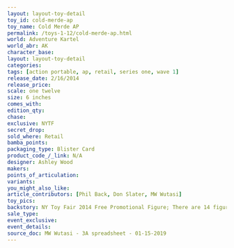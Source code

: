 ```yaml
---
layout: layout-toy-detail 
toy_id: cold-merde-ap
toy_name: Cold Merde AP
permalink: /toys-1-12/cold-merde-ap.html
world: Adventure Kartel
world_abr: AK
character_base: 
layout: layout-toy-detail
categories: 
tags: [action portable, ap, retail, series one, wave 1]
release_date: 2/16/2014
release_price: 
scale: one twelve
size: 6 inches
comes_with: 
edition_qty: 
chase: 
exclusive: NYTF
secret_drop: 
sold_where: Retail
bamba_points: 
packaging_type: Blister Card
product_code_/_link: N/A
designer: Ashley Wood
makers: 
points_of_articulation: 
variants: 
you_might_also_like: 
article_contributors: [Phil Back, Don Slater, MW Wutasi]
toy_pics: 
backstory: NY Toy Fair 2014 Free Promotional Figure; There are 14 figures in the Action Portable Series 1 set - Red Right Hand Tommy, Little Shadow (Shadow MK2 version), Cherry Bomb, Shit Got Real JC (Open Pale Style SGR JC version), Shit Got Real JC (Pale as Fuck SGR JC version), Bleak Mission, Merde Mission (Original version - dark jacket, black 3A logo shirt, fur lined hood), Merde Mission (Cold version - light jacket, blue pullover, fur lined hood), Golden Dolphin, Soy Dolphin (black), Removalist Zomb 01 (white), Removalist Zomb 02 (black), Johnson Ankou (orange boilersuit), Junglevet Ankou (camo).
sale_type: 
event_exclusive: 
event_details: 
source_doc: MW Wutasi - 3A spreadsheet - 01-15-2019
---
```

